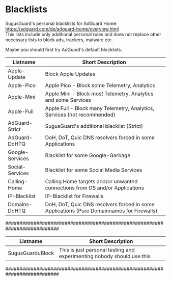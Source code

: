 # Blacklists
SugusGuard's personal blacklists for AdGuard Home: https://adguard.com/de/adguard-home/overview.html  
This lists include only additional personal rules and does not replace other necessary lists to block ads, trackers, malware etc.

Maybe you should first try AdGuard's default blocklists.

| Listname | Short Description |
| ------------- | ---------------------------------------------------------------------------- |
| Apple-Update    | Block Apple Updates |
| Apple-Pico    	| Apple Pico - Block some Telemetry, Analytics |
| Apple-Mini	    | Apple Mini - Block most Telemetry, Analytics and some Services |
| Apple-Full  	  | Apple Full - Block many Telemetry, Analytics, Services (not recommended) |
| AdGuard-Strict  | SugusGuard's additional blacklist (Strict) |
| AdGuard-DoHTQ	  | DoH, DoT, Quic DNS resolvers forced in some Applications |
| Google-Services | Blacklist for some Google-Garbage |
| Social-Services | Blacklist for some Social Media Services |
| Calling-Home    | Calling Home targets and/or unwanted connections from OS and/or Applications |
| IP-Blacklist	  | IP-Blacklist for Firewalls
| Domains-DoHTQ   |	DoH, DoT, Quic DNS resolvers forced in some Applications (Pure Domainnames for Firewalls) |

###########################################################################
> 
| Listname | Short Description |
| ------------- | ---------------------------------------------------------------------------- |
|SugusGuarduBlock | This is just personal testing and experimenting nobody should use this

###########################################################################
